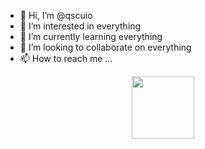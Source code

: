 - 👋 Hi, I’m @qscuio
- 👀 I’m interested in everything
- 🌱 I’m currently learning everything
- 💞️ I’m looking to collaborate on everything
- 📫 How to reach me ...

<!---
qscuio/qscuio is a ✨ special ✨ repository because its `README.md` (this file) appears on your GitHub profile.
You can click the Preview link to take a look at your changes.
--->
<div id="header" align="center">
  <img src="https://media.giphy.com/media/3kPDmoWdBpQPNhCnUG/giphy.gif" width="100"/>
</div>
